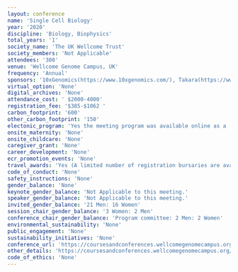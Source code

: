 ```yaml
---
layout: conference 
name: 'Single Cell Biology'
year: '2020'
discipline: 'Biology, Biophysics'
total_years: '1'
society_name: 'The UK Wellcome Trust'
society_members: 'Not Applicable'
attendees: '300'
venue: 'Wellcome Genome Campus, UK'
frequency: 'Annual'
sponsors: '10xGenomics(https://www.10xgenomics.com/), Takara(https://www.takarabio.com/), PArtek(https://www.partek.com/), sptlabtech(https://www.sptlabtech.com/), dolomitebio(https://www.dolomite-bio.com/), biotechne(https://www.bio-techne.com/), Cytena(https://www.cytena.com/home.html)'
virtual_option: 'None'
digital_archives: 'None'
attendance_cost: ' $2000-4000'
registration_fee: '$385-$1062 '
carbon_footprint: '600'
other_carbon_footprint: '150'
electonic_program: 'Yes the meeting program was available online as a .pdf file.'
onsite_maternity: 'None'
onsite_childcare: 'None'
caregiver_grant: 'None'
career_development: 'None'
ecr_promotion_events: 'None'
travel_awards: 'Yes (A limited number of registration bursaries are available for PhD students to attend this conference (up to 50percent of the standard registration fee) from Wellcome Genome Campus Scientific Conferences.)'
code_of_conduct: 'None'
safety_instructions: 'None'
gender_balance: 'None'
keynote_gender_balance: 'Not Applicable to this meeting.'
speaker_gender_balance: 'Not Applicable to this meeting.'
invited_gender_balance: '21 Men: 16 Women'
session_chair_gender_balance: '3 Women: 2 Men'
conference_chair_gender_balance: 'Program committee: 2 Men: 2 Women'
environmental_sustainability: 'None'
public_engagement: 'None'
sustainability_initiatives: 'None'
conference_url: 'https://coursesandconferences.wellcomegenomecampus.org/our-events/single-cell-biology-2020/'
other_details: 'https://coursesandconferences.wellcomegenomecampus.org/wp-content/uploads/2020/02/SCB-Programme.pdf'
code_of_ethics: 'None'
---
```

